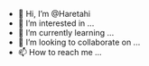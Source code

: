 - 👋 Hi, I’m @Haretahi
- 👀 I’m interested in ...
- 🌱 I’m currently learning ...
- 💞️ I’m looking to collaborate on ...
- 📫 How to reach me ...

<!---
Haretahi/Haretahi is a ✨ special ✨ repository because its `README.md` (this file) appears on your GitHub profile.
You can click the Preview link to take a look at your changes.
--->
